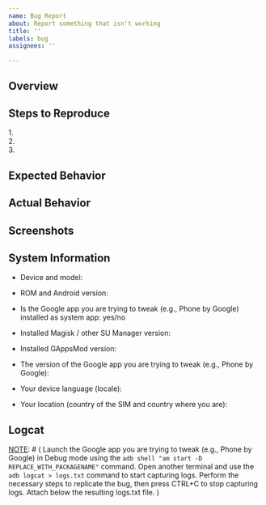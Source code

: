 ```yaml
---
name: Bug Report
about: Report something that isn't working
title: ''
labels: bug
assignees: ''

---
```


## Overview
[NOTE]: # ( Give a BRIEF summary about your problem )


## Steps to Reproduce
[NOTE]: # ( Provide a simple set of steps to reproduce this bug. )
1.  
2.  
3.  

## Expected Behavior
[NOTE]: # ( Tell us what you expected to happen )


## Actual Behavior
[NOTE]: # ( Tell us what actually happens )


## Screenshots
[NOTE]: # ( If applicable, add screenshots to help explain your problem. )


## System Information
- Device and model: 

- ROM and Android version: 

- Is the Google app you are trying to tweak (e.g., Phone by Google) installed as system app: yes/no

- Installed Magisk / other SU Manager version: 

[NOTE]: # ( Paste below the output of the `adb shell "dumpsys package com.jacopomii.gappsmod | grep version"` command )
- Installed GAppsMod version:


[NOTE]: # ( Paste below the output of the `adb shell "dumpsys package REPLACE_WITH_PACKAGENAME | grep version"` command )
- The version of the Google app you are trying to tweak (e.g., Phone by Google):


[NOTE]: # ( Paste below the output of the `adb shell "getprop | grep locale"` command )
- Your device language (locale):


[NOTE]: # ( Paste below the output of the `adb shell "getprop | grep iso-country"` command )
- Your location (country of the SIM and country where you are):


## Logcat
[NOTE]: # ( 
Launch the Google app you are trying to tweak (e.g., Phone by Google) in Debug mode using the `adb shell "am start -D REPLACE_WITH_PACKAGENAME"` command.
Open another terminal and use the `adb logcat > logs.txt` command to start capturing logs.
Perform the necessary steps to replicate the bug, then press CTRL+C to stop capturing logs.
Attach below the resulting logs.txt file.
)
